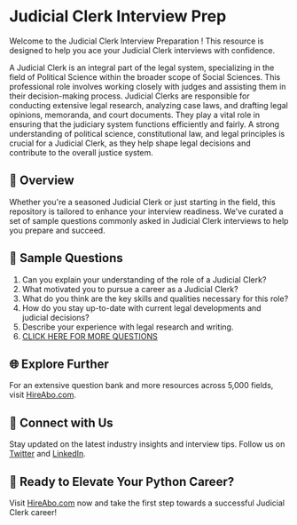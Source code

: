 # Judicial Clerk Interview Prep

Welcome to the Judicial Clerk Interview Preparation ! This resource is designed to help you ace your Judicial Clerk interviews with confidence.

A Judicial Clerk is an integral part of the legal system, specializing in the field of Political Science within the broader scope of Social Sciences. This professional role involves working closely with judges and assisting them in their decision-making process. Judicial Clerks are responsible for conducting extensive legal research, analyzing case laws, and drafting legal opinions, memoranda, and court documents. They play a vital role in ensuring that the judiciary system functions efficiently and fairly. A strong understanding of political science, constitutional law, and legal principles is crucial for a Judicial Clerk, as they help shape legal decisions and contribute to the overall justice system.

## 🚀 Overview

Whether you're a seasoned Judicial Clerk or just starting in the field, this repository is tailored to enhance your interview readiness. We've curated a set of sample questions commonly asked in Judicial Clerk interviews to help you prepare and succeed.

## 📝 Sample Questions

1. Can you explain your understanding of the role of a Judicial Clerk?
2. What motivated you to pursue a career as a Judicial Clerk?
3. What do you think are the key skills and qualities necessary for this role?
4. How do you stay up-to-date with current legal developments and judicial decisions?
5. Describe your experience with legal research and writing.
6. [CLICK HERE FOR MORE QUESTIONS](https://hireabo.com/job/7_3_23/Judicial%20Clerk)

## 🌐 Explore Further

For an extensive question bank and more resources across 5,000 fields, visit [HireAbo.com](https://www.hireabo.com).

## 📱 Connect with Us

Stay updated on the latest industry insights and interview tips. Follow us on [Twitter](https://twitter.com/hireabo) and [LinkedIn](https://www.linkedin.com/in/hire-abo-3609972a8/).

## 🚀 Ready to Elevate Your Python Career?

Visit [HireAbo.com](https://www.hireabo.com) now and take the first step towards a successful Judicial Clerk career!